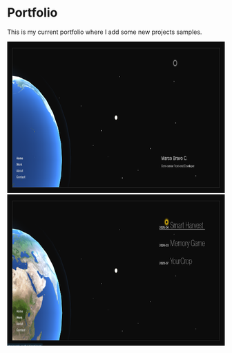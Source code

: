 # Portfolio

This is my current portfolio where I add some new projects samples.

<img src='https://github.com/Marcobc-exe/portfolio/blob/master/Screenshot%202025-05-04%20184516.png' alt='Home' height='350'>
<img src='https://github.com/Marcobc-exe/portfolio/blob/master/Screenshot%202025-05-04%20184731.png' alt='Work' height='350'>

